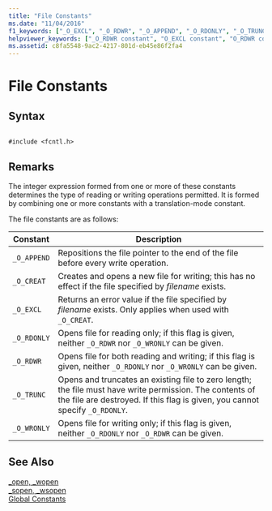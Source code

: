 ```yaml
---
title: "File Constants"
ms.date: "11/04/2016"
f1_keywords: ["_O_EXCL", "_O_RDWR", "_O_APPEND", "_O_RDONLY", "_O_TRUNC", "_O_CREAT", "_O_WRONLY"]
helpviewer_keywords: ["_O_RDWR constant", "O_EXCL constant", "O_RDWR constant", "O_WRONLY constant", "O_APPEND constant", "O_CREAT constant", "_O_CREAT constant", "_O_APPEND constant", "_O_EXCL constant", "O_TRUNC constant", "_O_RDONLY constant", "_O_TRUNC constant", "O_RDONLY constant", "_O_WRONLY constant"]
ms.assetid: c8fa5548-9ac2-4217-801d-eb45e86f2fa4
---
```

# File Constants

## Syntax

```

#include <fcntl.h>

```

## Remarks

The integer expression formed from one or more of these constants determines the type of reading or writing operations permitted. It is formed by combining one or more constants with a translation-mode constant.

The file constants are as follows:

|Constant|Description|
|-|-|
| `_O_APPEND`  | Repositions the file pointer to the end of the file before every write operation.  |
| `_O_CREAT`  | Creates and opens a new file for writing; this has no effect if the file specified by *filename* exists.  |
| `_O_EXCL`  | Returns an error value if the file specified by *filename* exists. Only applies when used with `_O_CREAT`.  |
| `_O_RDONLY`  | Opens file for reading only; if this flag is given, neither `_O_RDWR` nor `_O_WRONLY` can be given.  |
| `_O_RDWR`  | Opens file for both reading and writing; if this flag is given, neither `_O_RDONLY` nor `_O_WRONLY` can be given.  |
| `_O_TRUNC`  | Opens and truncates an existing file to zero length; the file must have write permission. The contents of the file are destroyed. If this flag is given, you cannot specify `_O_RDONLY`.  |
| `_O_WRONLY`  | Opens file for writing only; if this flag is given, neither `_O_RDONLY` nor `_O_RDWR` can be given.  |

## See Also

[_open, _wopen](../c-runtime-library/reference/open-wopen.md)<br/>
[_sopen, _wsopen](../c-runtime-library/reference/sopen-wsopen.md)<br/>
[Global Constants](../c-runtime-library/global-constants.md)